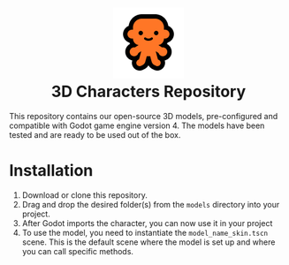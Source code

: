 <h1 align="center">
<img width="128" height="128" src="./character_icon.png"/>
<br/>
3D Characters Repository</h1>

This repository contains our open-source 3D models, pre-configured and compatible with Godot game engine version 4. The models have been tested and are ready to be used out of the box.

# Installation
1. Download or clone this repository.
2. Drag and drop the desired folder(s) from the `models` directory into your project.
3. After Godot imports the character, you can now use it in your project
4. To use the model, you need to instantiate the `model_name_skin.tscn` scene. This is the default scene where the model is set up and where you can call specific methods.
